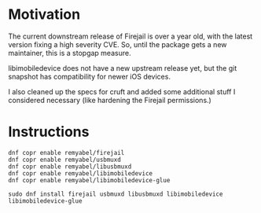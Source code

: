 # Motivation

The current downstream release of Firejail is over a year old, with the latest
version fixing a high severity CVE. So, until the package gets a new
maintainer, this is a stopgap measure.

libimobiledevice does not have a new upstream release yet, but the git snapshot
has compatibility for newer iOS devices.

I also cleaned up the specs for cruft and added some additional stuff I
considered necessary (like hardening the Firejail permissions.)

# Instructions

```
dnf copr enable remyabel/firejail
dnf copr enable remyabel/usbmuxd
dnf copr enable remyabel/libusbmuxd
dnf copr enable remyabel/libimobiledevice
dnf copr enable remyabel/libimobiledevice-glue

sudo dnf install firejail usbmuxd libusbmuxd libimobiledevice libimobiledevice-glue
```
